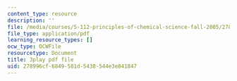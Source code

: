```yaml
---
content_type: resource
description: ''
file: /media/courses/5-112-principles-of-chemical-science-fall-2005/278996cf6849581d5438544e3e841847_MRJUxK-hhYw.pdf
file_type: application/pdf
learning_resource_types: []
ocw_type: OCWFile
resourcetype: Document
title: 3play pdf file
uid: 278996cf-6849-581d-5438-544e3e841847
---
```

